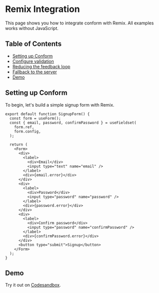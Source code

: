# Remix Integration

This page shows you how to integrate conform with Remix. All examples works without JavaScript.

<!-- aside -->

## Table of Contents

- [Setting up Conform](#setting-up-conform)
- [Configure validation](#configure-validation)
- [Reducing the feedback loop](#reducing-the-feedback-loop)
- [Fallback to the server](#fallback-to-the-server)
- [Demo](#demo)

<!-- /aside -->

## Setting up Conform

To begin, let's build a simple signup form with Remix.

```tsx
export default function SignupForm() {
  const form = useForm();
  const { email, password, confirmPassword } = useFieldset(
    form.ref,
    form.config,
  );

  return (
    <Form>
      <div>
        <label>
          <div>Email</div>
          <input type="text" name="email" />
        </label>
        <div>{email.error}</div>
      </div>
      <div>
        <label>
          <div>Password</div>
          <input type="password" name="password" />
        </label>
        <div>{password.error}</div>
      </div>
      <div>
        <label>
          <div>Confirm password</div>
          <input type="password" name="confirmPassword" />
        </label>
        <div>{confirmPassword.error}</div>
      </div>
      <button type="submit">Signup</button>
    </Form>
  );
}
```

## Demo

<!-- sandbox src="/examples/remix-run" -->

Try it out on [Codesandbox](https://codesandbox.io/s/github/edmundhung/conform/tree/main/examples/remix-run).

<!-- /sandbox -->
